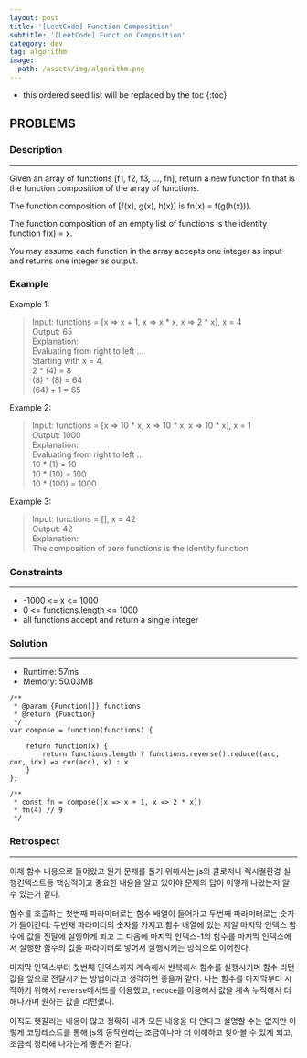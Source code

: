 ```yaml
---
layout: post
title: '[LeetCode] Function Composition'
subtitle: '[LeetCode] Function Composition'
category: dev
tag: algorithm
image:
  path: /assets/img/algorithm.png
---
```


<!-- prettier-ignore -->
* this ordered seed list will be replaced by the toc
{:toc}

## PROBLEMS

### **Description**

---

Given an array of functions [f1, f2, f3, ..., fn], return a new function fn that is the function composition of the array of functions.

The function composition of [f(x), g(x), h(x)] is fn(x) = f(g(h(x))).

The function composition of an empty list of functions is the identity function f(x) = x.

You may assume each function in the array accepts one integer as input and returns one integer as output.

### **Example**

Example 1:

<!-- prettier-ignore -->
> Input: functions = [x => x + 1, x => x * x, x => 2 * x], x = 4  
> Output: 65  
> Explanation:  
> Evaluating from right to left ...  
> Starting with x = 4.  
> 2 * (4) = 8  
> (8) * (8) = 64  
> (64) + 1 = 65

Example 2:

<!-- prettier-ignore -->
> Input: functions = [x => 10 * x, x => 10 * x, x => 10 * x], x = 1  
> Output: 1000  
> Explanation:  
> Evaluating from right to left ...  
> 10 * (1) = 10  
> 10 * (10) = 100  
> 10 * (100) = 1000

Example 3:

> Input: functions = [], x = 42  
> Output: 42  
> Explanation:  
> The composition of zero functions is the identity function

### **Constraints**

---

- -1000 <= x <= 1000
- 0 <= functions.length <= 1000
- all functions accept and return a single integer

### Solution

---

- Runtime: 57ms
- Memory: 50.03MB

```
/**
 * @param {Function[]} functions
 * @return {Function}
 */
var compose = function(functions) {

    return function(x) {
        return functions.length ? functions.reverse().reduce((acc, cur, idx) => cur(acc), x) : x
    }
};

/**
 * const fn = compose([x => x + 1, x => 2 * x])
 * fn(4) // 9
 */
```

### Retrospect

---

이제 함수 내용으로 들어왔고 뭔가 문제를 풀기 위해서는 js의 클로저나 렉시컬환경 실행컨텍스트등 핵심적이고 중요한 내용을 알고 있어야 문제의 답이 어떻게 나왔는지 알 수 있는거 같다.

함수를 호출하는 첫번째 파라미터로는 함수 배열이 들어가고 두번째 파라미터로는 숫자가 들어간다. 두번재 파라미터의 숫자를 가지고 함수 배열에 있는 제일 마지막 인덱스 함수에 값을 전달에 실행하게 되고 그 다음에 마지막 인덱스-1의 함수를 마지막 인덱스에서 실행한 함수의 값을 파라미터로 넣어서 실행시키는 방식으로 이어진다.

마지막 인덱스부터 첫번째 인덱스까지 계속해서 반복해서 함수를 실행시키며 함수 리턴 값을 앞으로 전달시키는 방법이라고 생각하면 좋을꺼 같다. 나는 함수를 마지막부터 시작하기 위해서 `reverse`메서드를 이용했고, `reduce`를 이용해서 값을 계속 누적해서 더해나가며 원하는 값을 리턴했다.

아직도 헷갈리는 내용이 많고 정확히 내가 모든 내용을 다 안다고 설명할 수는 없지만 이렇게 코딩테스트를 통해 js의 동작원리는 조금이나마 더 이해하고 찾아볼 수 있게 되고, 조금씩 정리해 나가는게 좋은거 같다.
